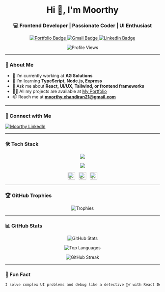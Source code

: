 <h1 align="center">Hi 👋, I'm Moorthy</h1>
<h3 align="center">
  💻 Frontend Developer | Passionate Coder | UI Enthusiast
</h3>

<p align="center">
  <a href="https://moorthyprotfolio.netlify.app" target="_blank">
    <img src="https://img.shields.io/badge/Portfolio-Visit-green?style=for-the-badge&logo=netlify" alt="Portfolio Badge"/>
  </a>
  <a href="mailto:moorthy.chandiran21@gmail.com">
    <img src="https://img.shields.io/badge/Gmail-Contact-red?style=for-the-badge&logo=gmail" alt="Gmail Badge"/>
  </a>
  <a href="https://linkedin.com/in/moorthychandiran" target="_blank">
    <img src="https://img.shields.io/badge/LinkedIn-Connect-blue?style=for-the-badge&logo=linkedin" alt="LinkedIn Badge"/>
  </a>
</p>

<p align="center">
  <img src="https://komarev.com/ghpvc/?username=moorthygithub&label=Profile%20views&color=0e75b6&style=flat" alt="Profile Views" />
</p>

---

### 🚀 About Me

- 🔭 I’m currently working at **AG Solutions**
- 🌱 I’m learning **TypeScript, Node.js, Express**
- 💬 Ask me about **React, UI/UX, Tailwind, or frontend frameworks**
- 👨‍💻 All my projects are available at [My Portfolio](https://moorthyprotfolio.netlify.app)
- 📫 Reach me at **moorthy.chandiran21@gmail.com**

---

### 🤝 Connect with Me
<p align="left">
  <a href="https://linkedin.com/in/moorthychandiran" target="blank">
    <img align="center" src="https://skillicons.dev/icons?i=linkedin" alt="Moorthy LinkedIn" />
  </a>
</p>

---

### 🛠️ Tech Stack

<p align="center">
  <img src="https://skillicons.dev/icons?i=html,css,js,ts,react,redux,tailwind,bootstrap,mui,nodejs,express,mysql,python" />
</p>

<p align="center">
  <img src="https://skillicons.dev/icons?i=git,github,vscode,figma,postman" />
</p>

<p align="center">
  <img src="https://img.shields.io/badge/-Radix_UI-000000?style=flat-square&logo=data:image/svg+xml;base64,PHN2ZyB3aWR0aD0nMjQnIGhlaWdodD0nMjQnIHZpZXdCb3g9JzAgMCAyNCAyNCcgZmlsbD0nbm9uZScgeG1sbnM9J2h0dHA6Ly93d3cudzMuMC9zdmcnPjxjaXJjbGUgY3g9JzEyJyBjeT0nMTInIHI9JzEwJyBzdHJva2U9J2dyYXknIHN0cm9rZS13aWR0aD0nMicgZmlsbD0nbm9uZScvPjwvc3ZnPg==" width="24" height="24" alt="Radix UI" title="Radix UI"/>
  &nbsp;
  <img src="https://pbs.twimg.com/profile_images/1674448947252594688/ROAaHzsb_400x400.png" width="24" height="24" alt="TanStack Query" title="TanStack Query" />
  &nbsp;
  <img src="https://ui.shadcn.com/favicon.ico" width="24" height="24" alt="ShadCN UI" title="ShadCN UI"/>
</p>

---

### 🏆 GitHub Trophies

<p align="center">
  <img src="https://github-profile-trophy.vercel.app/?username=moorthygithub&theme=onedark&row=1&column=6" alt="Trophies" />
</p>

---

### 📊 GitHub Stats

<p align="center">
  <img src="https://github-readme-stats.vercel.app/api?username=moorthygithub&show_icons=true&theme=radical" alt="GitHub Stats" />
</p>
<p align="center">
  <img src="https://github-readme-stats.vercel.app/api/top-langs/?username=moorthygithub&layout=compact&theme=radical" alt="Top Languages" />
</p>
<p align="center">
  <img src="https://github-readme-streak-stats.herokuapp.com/?user=moorthygithub&theme=radical" alt="GitHub Streak" />
</p>

---

### 🧠 Fun Fact
```bash
I solve complex UI problems and debug like a detective 🕵️‍♂️ with React DevTools!

